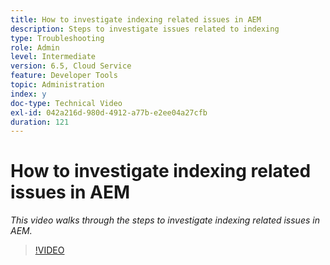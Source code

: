 ```yaml
---
title: How to investigate indexing related issues in AEM
description: Steps to investigate issues related to indexing
type: Troubleshooting
role: Admin
level: Intermediate
version: 6.5, Cloud Service
feature: Developer Tools
topic: Administration
index: y
doc-type: Technical Video
exl-id: 042a216d-980d-4912-a77b-e2ee04a27cfb
duration: 121
---
```

# How to investigate indexing related issues in AEM

*This video walks through the steps to investigate indexing related issues in AEM.*

>[!VIDEO](https://video.tv.adobe.com/v/335465?quality=12&learn=on)
